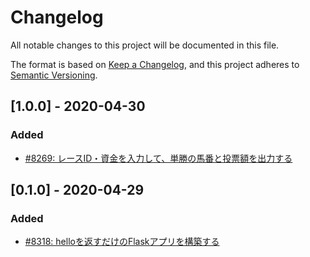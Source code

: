 # Changelog

All notable changes to this project will be documented in this file.

The format is based on [Keep a Changelog](https://keepachangelog.com/en/1.0.0/),
and this project adheres to [Semantic Versioning](https://semver.org/spec/v2.0.0.html).

## [1.0.0] - 2020-04-30
### Added
- [#8269: レースID・資金を入力して、単勝の馬番と投票額を出力する](https://redmine.u6k.me/issues/8269)

## [0.1.0] - 2020-04-29
### Added
- [#8318: helloを返すだけのFlaskアプリを構築する](https://redmine.u6k.me/issues/8318)
